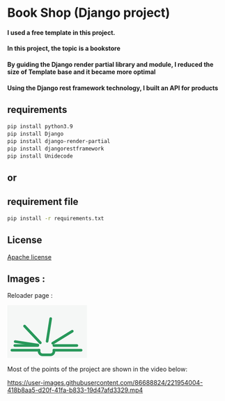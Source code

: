 
# Book Shop (Django project)

#### I used a free template in this project.
#### In this project, the topic is a bookstore
#### By guiding the Django render partial library and module, I reduced the size of Template base and it became more optimal
#### Using the Django rest framework technology, I built an API for products


## requirements
```bash
pip install python3.9
pip install Django
pip install django-render-partial
pip install djangorestframework
pip install Unidecode
```

## or

## requirement file
```bash
pip install -r requirements.txt
```

## License

[Apache license](https://www.apache.org/licenses/)

## Images :

Reloader page :

<img src="/static/image/loader-img.gif" alt="Alt text" title="Home Page">

Most of the points of the project are shown in the video below:


https://user-images.githubusercontent.com/86688824/221954004-418b8aa5-d20f-41fa-b833-19d47afd3329.mp4


